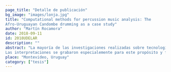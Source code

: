 ```yaml
---
page_title: "Detalle de publicación"
bg_image: "images/lonja.jpg" 
title: "Computational methods for percussion music analysis: The
Afro-Uruguayan Candombe drumming as a case study"  
author: "Martín Rocamora"  
date: 2018-09-11 
id: 2018UDELAR 
description: ""
abstract: "La mayoría de las investigaciones realizadas sobre tecnologías de la información aplicadas a la música se han limitado en gran medida a unos pocos estilos dominantes de la llamada música “occidental”. Las herramientas resultantes no suelen generalizarse adecuadamente o no pueden extenderse con facilidad a otras tradiciones musicales. Por ello, recientemente se han propuesto enfoques específicos para cada cultura como forma de construir modelos computacionales más ricos y generales para la música. Este trabajo de tesis pretende contribuir al estudio asistido por ordenador del ritmo, centrándose en la música de percusión y en la búsqueda de soluciones adecuadas desde una perspectiva cultural específica, considerando como caso de estudio la percusión afrouruguaya del candombe. Esto está motivado principalmente por sus desafiantes características rítmicas, problemáticas para la mayoría de los métodos de análisis existentes. De este modo, se intenta superar los límites de las tecnologías musicales actuales. La tesis ofrece una visión general del contexto histórico, social y cultural en el que se inserta la percusión del candombe, junto con una descripción del ritmo. Una de las contribuciones específicas de la tesis es la creación de conjuntos de datos anotados de tambores de candombe adecuados para el análisis computacional del ritmo.
Las interpretaciones se grabaron especialemente para este propósito y fueron anotadas con información métrica, localización de onsets y secciones. Se hizo público un conjunto de datos de grabaciones anotadas para el seguimiento de tiempo y compás, y se obtuvo un conjunto de datos audiovisuales de interpretaciones, que sirve tanto para fines documentales como de investigación. Parte de la tesis se centró en la detección y análisis de patrones rítmicos a partir de grabaciones de audio. Se ideó una representación en forma de mapa de patrones rítmicos basada en características espectrales. El tipo de análisis que puede realizarse con los métodos propuestos se ilustra con algunos experimentos. La tesis también abordó sistemáticamente (hasta donde sabemos, por primera vez) el estudio y la caracterización de las propiedades microrrítmicas de la percusión del candombe. Los resultados sugieren que el microtiempo es un componente estructural del ritmo, que produce una especie de “swing” característico. El resto de la tesis se dedicó a la inferencia y seguimiento automáticos de la estructura métrica a partir de grabaciones de audio. Se propuso un esquema bayesiano supervisado para el seguimiento de patrones rítmicos, del que se publicó una aplicación informática. Por último, la tarea de detección de tiempos muertos se formuló como un problema de compresión de datos. El resultado fue un método novedoso que demostró su eficacia en gran parte del conjunto de datos y abre interesantes vías de investigación."  
place: "Montevideo, Uruguay"  
category: ["tesis"] 
---
```

